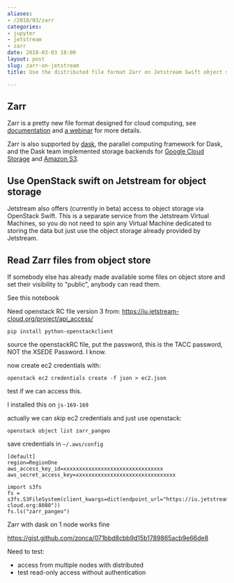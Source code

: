 ```yaml
---
aliases:
- /2018/03/zarr
categories:
- jupyter
- jetstream
- zarr
date: 2018-03-03 18:00
layout: post
slug: zarr-on-jetstream
title: Use the distributed file format Zarr on Jetstream Swift object storage

---
```


## Zarr

Zarr is a pretty new file format designed for cloud computing, see [documentation](http://zarr.readthedocs.io) and [a webinar](https://www.youtube.com/watch?v=np_p4JBAIYI) for more details.

Zarr is also supported by [dask](http://dask.pydata.org), the parallel computing framework for Dask,
and the Dask team implemented storage backends for [Google Cloud Storage](https://github.com/dask/gcsfs) and
[Amazon S3](https://github.com/dask/s3fs).

## Use OpenStack swift on Jetstream for object storage

Jetstream also offers (currently in beta) access to object storage via OpenStack Swift.
This is a separate service from the Jetstream Virtual Machines, so you do not need to spin
any Virtual Machine dedicated to storing the data but just use the object storage already
provided by Jetstream.

## Read Zarr files from object store

If somebody else has already made available some files on object store and set their visibility
to "public", anybody can read them.

See this notebook


Need openstack RC file version 3 from: <https://iu.jetstream-cloud.org/project/api_access/>

    pip install python-openstackclient

source the openstackRC file, put the password, this is the TACC password, NOT the XSEDE Password. I know.

now create ec2 credentials with:

	openstack ec2 credentials create -f json > ec2.json

test if we can access this.

I installed this on `js-169-169`

actually we can skip ec2 credentials and just use openstack:

    openstack object list zarr_pangeo


save credentials in `~/.aws/config`
```
[default]
region=RegionOne
aws_access_key_id=xxxxxxxxxxxxxxxxxxxxxxxxxxxxxxxx
aws_secret_access_key=xxxxxxxxxxxxxxxxxxxxxxxxxxxxxxxx
```

```
import s3fs
fs = s3fs.S3FileSystem(client_kwargs=dict(endpoint_url="https://iu.jetstream-cloud.org:8080"))
fs.ls("zarr_pangeo")
```

Zarr with dask on 1 node works fine

https://gist.github.com/zonca/071bbd8cbb9d15b1789865acb9e66de8

Need to test:
* access from multiple nodes with distributed
* test read-only access without authentication
